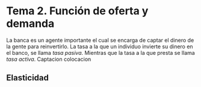 
# Tema 2. Función de oferta y demanda

La banca es un agente importante el cual se encarga de captar el dinero de la gente para reinvertirlo. La tasa a la que un individuo invierte su dinero en el banco, se llama _tasa pasiva_. Mientras que la tasa a la que presta se llama _tasa activa_. Captacion colocacion


## Elasticidad

